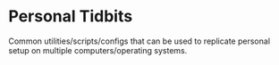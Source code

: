 # Personal Tidbits
Common utilities/scripts/configs that can be used to replicate personal setup on multiple computers/operating systems.
